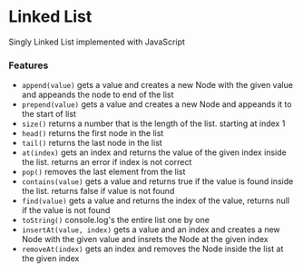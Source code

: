 # Linked List
Singly Linked List implemented with JavaScript

### Features
-  ``` append(value) ``` gets a value and creates a new Node with the given value and appeands the node to end of the list
- ``` prepend(value) ``` gets a value and creates a new Node and appeands it to the start of list
- ``` size() ``` returns a number that is the length of the list. starting at index 1
- ``` head() ``` returns the first node in the list
- ``` tail() ``` returns the last node in the list
- ``` at(index) ``` gets an index and returns the value of the given index inside the list. returns an error if index is not correct
- ``` pop() ``` removes the last element from the list
- ``` contains(value) ``` gets a value and returns true if the value is found inside the list. returns false if value is not found
- ``` find(value) ``` gets a value and returns the index of the value, returns null if the value is not found
- ``` toString() ``` console.log's the entire list one by one
- ``` insertAt(value, index) ``` gets a value and an index and creates a new Node with the given value and insrets the Node at the given index
- ``` removeAt(index) ``` gets an index and removes the Node inside the list at the given index
